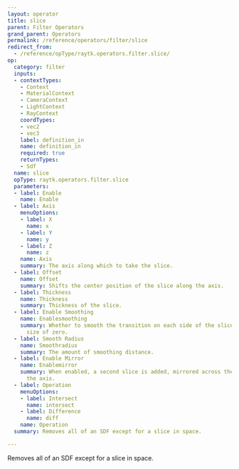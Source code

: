 ```yaml
---
layout: operator
title: slice
parent: Filter Operators
grand_parent: Operators
permalink: /reference/operators/filter/slice
redirect_from:
  - /reference/opType/raytk.operators.filter.slice/
op:
  category: filter
  inputs:
  - contextTypes:
    - Context
    - MaterialContext
    - CameraContext
    - LightContext
    - RayContext
    coordTypes:
    - vec2
    - vec3
    label: definition_in
    name: definition_in
    required: true
    returnTypes:
    - Sdf
  name: slice
  opType: raytk.operators.filter.slice
  parameters:
  - label: Enable
    name: Enable
  - label: Axis
    menuOptions:
    - label: X
      name: x
    - label: Y
      name: y
    - label: Z
      name: z
    name: Axis
    summary: The axis along which to take the slice.
  - label: Offset
    name: Offset
    summary: Shifts the center position of the slice along the axis.
  - label: Thickness
    name: Thickness
    summary: Thickness of the slice.
  - label: Enable Smoothing
    name: Enablesmoothing
    summary: Whether to smooth the transition on each side of the slice down to a
      size of zero.
  - label: Smooth Radius
    name: Smoothradius
    summary: The amount of smoothing distance.
  - label: Enable Mirror
    name: Enablemirror
    summary: When enabled, a second slice is added, mirrored across the origin along
      the axis.
  - label: Operation
    menuOptions:
    - label: Intersect
      name: intersect
    - label: Difference
      name: diff
    name: Operation
  summary: Removes all of an SDF except for a slice in space.

---
```



Removes all of an SDF except for a slice in space.